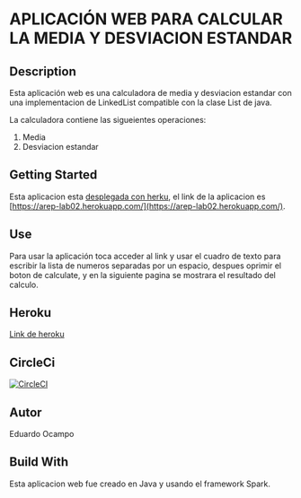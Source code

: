 # APLICACIÓN WEB PARA CALCULAR LA MEDIA Y DESVIACION ESTANDAR

## Description
Esta aplicación web es una calculadora de media y desviacion estandar con una implementacion de LinkedList compatible con la clase List de java.

La calculadora contiene las sigueientes operaciones:

  1. Media
  2. Desviacion estandar	

## Getting Started
Esta aplicacion esta [desplegada con herku](https://arep-lab02.herokuapp.com/), el link de la aplicacion es [https://arep-lab02.herokuapp.com/](https://arep-lab02.herokuapp.com/).

## Use
Para usar la aplicación toca acceder al link y usar el cuadro de texto para escribir la lista de numeros separadas por un espacio, despues oprimir el boton de calculate, y en la siguiente pagina se mostrara el resultado del calculo.

## Heroku

[Link de heroku](https://dashboard.heroku.com/apps/arep-lab02)

## CircleCi

[![CircleCI](https://circleci.com/gh/eocampo2728/AREP-Lab02.svg?style=svg)](https://circleci.com/gh/eocampo2728/AREP-Lab02)

## Autor
Eduardo Ocampo

## Build With
Esta aplicacion web fue creado en Java y usando el framework Spark.
